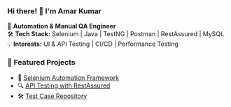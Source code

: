 ### Hi there! 👋 I'm Amar Kumar
🚀 **Automation & Manual QA Engineer**  
🛠 **Tech Stack:** Selenium | Java | TestNG | Postman | RestAssured | MySQL  
💡 **Interests:** UI & API Testing | CI/CD | Performance Testing  

### 📌 Featured Projects  
- 🚀 [Selenium Automation Framework](#)  
- 🔍 [API Testing with RestAssured](#)  
- 🛠 [Test Case Repository](#)  
